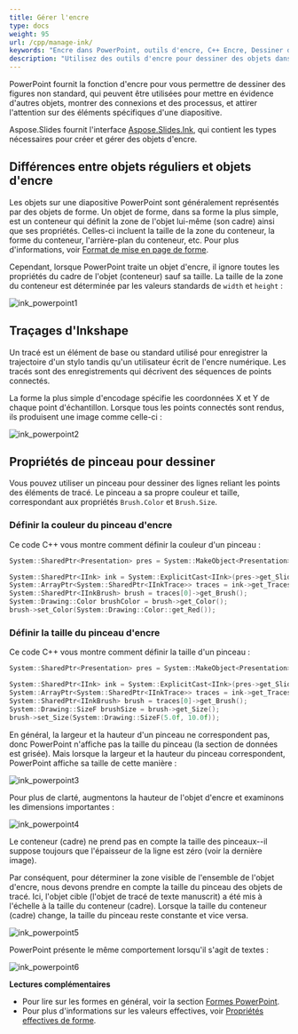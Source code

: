 ```yaml
---  
title: Gérer l'encre  
type: docs  
weight: 95  
url: /cpp/manage-ink/  
keywords: "Encre dans PowerPoint, outils d'encre, C++ Encre, Dessiner dans PowerPoint, présentation PowerPoint, C++, CPP, Aspose.Slides pour C++"  
description: "Utilisez des outils d'encre pour dessiner des objets dans PowerPoint C++"  
---  
```


PowerPoint fournit la fonction d'encre pour vous permettre de dessiner des figures non standard, qui peuvent être utilisées pour mettre en évidence d'autres objets, montrer des connexions et des processus, et attirer l'attention sur des éléments spécifiques d'une diapositive.

Aspose.Slides fournit l'interface [Aspose.Slides.Ink](https://reference.aspose.com/slides/cpp/aspose.slides.ink/), qui contient les types nécessaires pour créer et gérer des objets d'encre.

## **Différences entre objets réguliers et objets d'encre**

Les objets sur une diapositive PowerPoint sont généralement représentés par des objets de forme. Un objet de forme, dans sa forme la plus simple, est un conteneur qui définit la zone de l'objet lui-même (son cadre) ainsi que ses propriétés. Celles-ci incluent la taille de la zone du conteneur, la forme du conteneur, l'arrière-plan du conteneur, etc. Pour plus d'informations, voir [Format de mise en page de forme](https://docs.aspose.com/slides/cpp/shape-manipulations/#access-layout-formats-for-shape).

Cependant, lorsque PowerPoint traite un objet d'encre, il ignore toutes les propriétés du cadre de l'objet (conteneur) sauf sa taille. La taille de la zone du conteneur est déterminée par les valeurs standards de `width` et `height` :

![ink_powerpoint1](ink_powerpoint1.png)

## **Traçages d'Inkshape**

Un tracé est un élément de base ou standard utilisé pour enregistrer la trajectoire d'un stylo tandis qu'un utilisateur écrit de l'encre numérique. Les tracés sont des enregistrements qui décrivent des séquences de points connectés.

La forme la plus simple d'encodage spécifie les coordonnées X et Y de chaque point d'échantillon. Lorsque tous les points connectés sont rendus, ils produisent une image comme celle-ci :

![ink_powerpoint2](ink_powerpoint2.png)

## Propriétés de pinceau pour dessiner

Vous pouvez utiliser un pinceau pour dessiner des lignes reliant les points des éléments de tracé. Le pinceau a sa propre couleur et taille, correspondant aux propriétés `Brush.Color` et `Brush.Size`.

### **Définir la couleur du pinceau d'encre**

Ce code C++ vous montre comment définir la couleur d'un pinceau :

```c++  
System::SharedPtr<Presentation> pres = System::MakeObject<Presentation>(u"pres.pptx");

System::SharedPtr<IInk> ink = System::ExplicitCast<IInk>(pres->get_Slide(0)->get_Shape(0));
System::ArrayPtr<System::SharedPtr<IInkTrace>> traces = ink->get_Traces();
System::SharedPtr<IInkBrush> brush = traces[0]->get_Brush();
System::Drawing::Color brushColor = brush->get_Color();
brush->set_Color(System::Drawing::Color::get_Red());
```

### **Définir la taille du pinceau d'encre**

Ce code C++ vous montre comment définir la taille d'un pinceau :

```c++  
System::SharedPtr<Presentation> pres = System::MakeObject<Presentation>(u"pres.pptx");

System::SharedPtr<IInk> ink = System::ExplicitCast<IInk>(pres->get_Slide(0)->get_Shape(0));
System::ArrayPtr<System::SharedPtr<IInkTrace>> traces = ink->get_Traces();
System::SharedPtr<IInkBrush> brush = traces[0]->get_Brush();
System::Drawing::SizeF brushSize = brush->get_Size();
brush->set_Size(System::Drawing::SizeF(5.0f, 10.0f));
```

En général, la largeur et la hauteur d'un pinceau ne correspondent pas, donc PowerPoint n'affiche pas la taille du pinceau (la section de données est grisée). Mais lorsque la largeur et la hauteur du pinceau correspondent, PowerPoint affiche sa taille de cette manière :

![ink_powerpoint3](ink_powerpoint3.png)

Pour plus de clarté, augmentons la hauteur de l'objet d'encre et examinons les dimensions importantes :

![ink_powerpoint4](ink_powerpoint4.png)

Le conteneur (cadre) ne prend pas en compte la taille des pinceaux--il suppose toujours que l'épaisseur de la ligne est zéro (voir la dernière image).

Par conséquent, pour déterminer la zone visible de l'ensemble de l'objet d'encre, nous devons prendre en compte la taille du pinceau des objets de tracé. Ici, l'objet cible (l'objet de tracé de texte manuscrit) a été mis à l'échelle à la taille du conteneur (cadre). Lorsque la taille du conteneur (cadre) change, la taille du pinceau reste constante et vice versa.

![ink_powerpoint5](ink_powerpoint5.png)

PowerPoint présente le même comportement lorsqu'il s'agit de textes :

![ink_powerpoint6](ink_powerpoint6.png)

**Lectures complémentaires**

* Pour lire sur les formes en général, voir la section [Formes PowerPoint](https://docs.aspose.com/slides/cpp/powerpoint-shapes/).
* Pour plus d'informations sur les valeurs effectives, voir [Propriétés effectives de forme](https://docs.aspose.com/slides/cpp/shape-effective-properties/#get-effective-font-height-value).